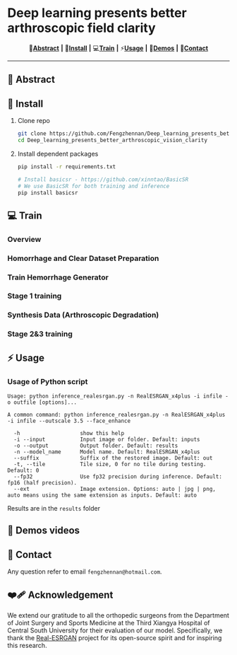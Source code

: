 # Deep learning presents better arthroscopic field clarity

<div align="center">

📑[**Abstract**](#-abstract) **|** 🔧[**Install**](#-dependencies-and-installation)  **|** 💻[**Train**](#-train) **|** ⚡[**Usage**](#-inference)  **|** 👀[**Demos**](#-demo-videos) **|** 📧[**Contact**](#-contact)

</div>

---

<!---------------------------------- Abstract --------------------------->
## 📑 Abstract

<!---------------------------------- Install ---------------------------->
## 🔧 Install
1. Clone repo
    ```bash
    git clone https://github.com/Fengzhennan/Deep_learning_presents_better_arthroscopic_vision_clarity.git
    cd Deep_learning_presents_better_arthroscopic_vision_clarity
    ```
2. Install dependent packages
    ```bash
    pip install -r requirements.txt
    
    # Install basicsr - https://github.com/xinntao/BasicSR
    # We use BasicSR for both training and inference
    pip install basicsr
    ```
<!----------------------------------  Train  ---------------------------->
## 💻 Train
### Overview
### Homorrhage and Clear Dataset Preparation
### Train Hemorrhage Generator
### Stage 1 training
### Synthesis Data (Arthroscopic Degradation)
### Stage 2&3 training
<!----------------------------------  Usage  ---------------------------->
## ⚡ Usage
### Usage of Python script

```console
Usage: python inference_realesrgan.py -n RealESRGAN_x4plus -i infile -o outfile [options]...

A common command: python inference_realesrgan.py -n RealESRGAN_x4plus -i infile --outscale 3.5 --face_enhance

  -h                   show this help
  -i --input           Input image or folder. Default: inputs
  -o --output          Output folder. Default: results
  -n --model_name      Model name. Default: RealESRGAN_x4plus
  --suffix             Suffix of the restored image. Default: out
  -t, --tile           Tile size, 0 for no tile during testing. Default: 0
  --fp32               Use fp32 precision during inference. Default: fp16 (half precision).
  --ext                Image extension. Options: auto | jpg | png, auto means using the same extension as inputs. Default: auto
```

Results are in the `results` folder

<!----------------------------------  Usage  ---------------------------->
## 👀 Demos videos

<!---------------------------------- Contact ---------------------------->
## 📧 Contact
Any question refer to email `fengzhennan@hotmail.com`.

<!------------------------------ Acknowledgement ------------------------>
## ❤️‍🩹 Acknowledgement
We extend our gratitude to all the orthopedic surgeons from the Department of Joint Surgery and Sports Medicine at the Third Xiangya Hospital of Central South University for their evaluation of our model. Specifically, we thank the [Real-ESRGAN](https://github.com/xinntao/Real-ESRGAN) project for its open-source spirit and for inspiring this research.
